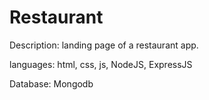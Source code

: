 # Restaurant
Description: landing page of a restaurant app.

languages: html, css, js, NodeJS, ExpressJS

Database: Mongodb
 
 
